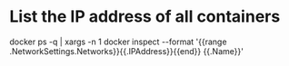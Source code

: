 # List the IP address of all containers
docker ps -q | xargs -n 1 docker inspect --format '{{range .NetworkSettings.Networks}}{{.IPAddress}}{{end}} {{.Name}}'
